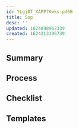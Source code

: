 ```yaml
---
id: YLgj0T_XAPP7Kwks-pd6B
title: Sop
desc: ''
updated: 1624898962339
created: 1624213396739
---
```


## Summary

## Process

## Checklist

## Templates
